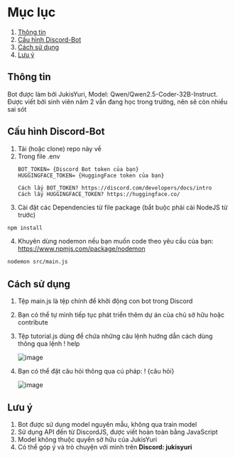 # Mục lục
1. [Thông tin](#thông-tin)
2. [Cấu hình Discord-Bot](#cấu-hình-discord-bot)
3. [Cách sử dụng](#cách-sử-dụng)
4. [Lưu ý](#lưu-ý)

## Thông tin
  Bot được làm bởi JukisYuri, Model: Qwen/Qwen2.5-Coder-32B-Instruct.
  Được viết bởi sinh viên năm 2 vẫn đang học trong trường, nên sẽ còn nhiều sai sót
  
## Cấu hình Discord-Bot
1. Tải (hoặc clone) repo này về
2. Trong file .env
   ```env
   BOT_TOKEN= {Discord Bot token của bạn}
   HUGGINGFACE_TOKEN= {HuggingFace token của bạn}
   ```
       Cách lấy BOT_TOKEN? https://discord.com/developers/docs/intro
       Cách lấy HUGGINGFACE_TOKEN? https://huggingface.co/
3. Cài đặt các Dependencies từ file package (bắt buộc phải cài NodeJS từ trước)
  ```sh
  npm install 
  ``` 
4. Khuyên dùng nodemon nếu bạn muốn code theo yêu cầu của bạn: https://www.npmjs.com/package/nodemon
  ```sh
  nodemon src/main.js
  ```

## Cách sử dụng
1. Tệp main.js là tệp chính để khởi động con bot trong Discord
2. Bạn có thể tự mình tiếp tục phát triển thêm dự án của chủ sở hữu hoặc contribute
3. Tệp tutorial.js dùng để chứa những câu lệnh hướng dẫn cách dùng thông qua lệnh ! help
   
   ![image](https://github.com/user-attachments/assets/4c317c09-8fd9-4d1f-a759-812705b9e556)
4. Bạn có thể đặt câu hỏi thông qua cú pháp: ! {câu hỏi}

   ![image](https://github.com/user-attachments/assets/66fb07e3-6b19-4b91-aa69-b95cc98028f6)


## Lưu ý
1. Bot được sử dụng model nguyên mẫu, không qua train model
2. Sử dụng API đến từ DiscordJS, được viết hoàn toàn bằng JavaScript
3. Model không thuộc quyền sở hữu của JukisYuri
4. Có thể góp ý và trò chuyện với mình trên **Discord: jukisyuri**
